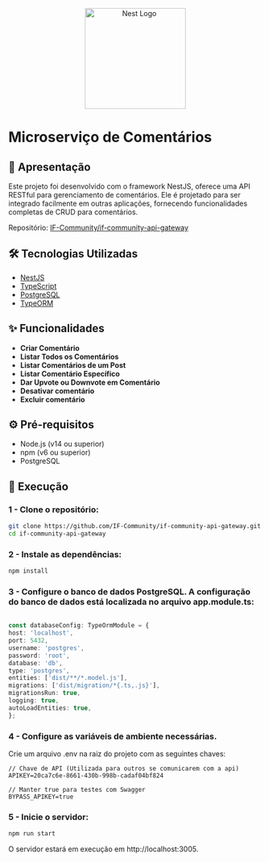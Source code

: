 <p align="center">
  <a href="http://nestjs.com/" target="blank"><img src="https://nestjs.com/img/logo-small.svg" width="200" alt="Nest Logo" /></a>
</p>

# Microserviço de Comentários

## 📄 Apresentação

Este projeto foi desenvolvido com o framework NestJS, oferece uma API RESTful para gerenciamento de comentários. Ele é projetado para ser integrado facilmente em outras aplicações, fornecendo funcionalidades completas de CRUD para comentários.

Repositório: [IF-Community/if-community-api-gateway](https://github.com/IF-Community/if-community-api-gateway)

## 🛠️ Tecnologias Utilizadas

- [NestJS](https://nestjs.com/)
- [TypeScript](https://www.typescriptlang.org/)
- [PostgreSQL](https://www.postgresql.org/)
- [TypeORM](https://typeorm.io/)

## ✨ Funcionalidades

- **Criar Comentário**
- **Listar Todos os Comentários**
- **Listar Comentários de um Post**
- **Listar Comentário Específico**
- **Dar Upvote ou Downvote em Comentário**
- **Desativar comentário**
- **Excluir comentário**

## ⚙️ Pré-requisitos

- Node.js (v14 ou superior)
- npm (v6 ou superior)
- PostgreSQL

## 🚀 Execução

### 1 - Clone o repositório:

  ```bash
  git clone https://github.com/IF-Community/if-community-api-gateway.git
  cd if-community-api-gateway
  ```

### 2 - Instale as dependências:

  ```bash
  npm install
  ```

### 3 - Configure o banco de dados PostgreSQL. A configuração do banco de dados está localizada no arquivo app.module.ts:

  ```typescript

  const databaseConfig: TypeOrmModule = {
  host: 'localhost',
  port: 5432,
  username: 'postgres',
  password: 'root',
  database: 'db',
  type: 'postgres',
  entities: ['dist/**/*.model.js'],
  migrations: ['dist/migration/*{.ts,.js}'],
  migrationsRun: true,
  logging: true,
  autoLoadEntities: true,
  };

  ```

### 4 - Configure as variáveis de ambiente necessárias.

Crie um arquivo .env na raiz do projeto com as seguintes chaves:

  ```env
  // Chave de API (Utilizada para outros se comunicarem com a api)
  APIKEY=20ca7c6e-8661-430b-998b-cadaf04bf824

  // Manter true para testes com Swagger
  BYPASS_APIKEY=true

  ```

### 5 - Inicie o servidor:

  ```bash
  npm run start
  ```

O servidor estará em execução em http://localhost:3005.
